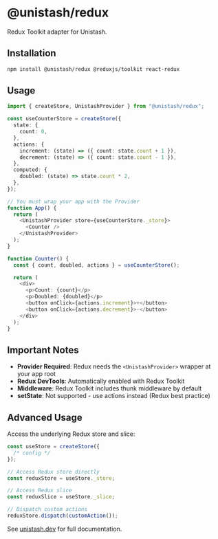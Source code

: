 # @unistash/redux

Redux Toolkit adapter for Unistash.

## Installation

```bash
npm install @unistash/redux @reduxjs/toolkit react-redux
```

## Usage

```typescript
import { createStore, UnistashProvider } from "@unistash/redux";

const useCounterStore = createStore({
  state: {
    count: 0,
  },
  actions: {
    increment: (state) => ({ count: state.count + 1 }),
    decrement: (state) => ({ count: state.count - 1 }),
  },
  computed: {
    doubled: (state) => state.count * 2,
  },
});

// You must wrap your app with the Provider
function App() {
  return (
    <UnistashProvider store={useCounterStore._store}>
      <Counter />
    </UnistashProvider>
  );
}

function Counter() {
  const { count, doubled, actions } = useCounterStore();

  return (
    <div>
      <p>Count: {count}</p>
      <p>Doubled: {doubled}</p>
      <button onClick={actions.increment}>+</button>
      <button onClick={actions.decrement}>-</button>
    </div>
  );
}
```

## Important Notes

- **Provider Required**: Redux needs the `<UnistashProvider>` wrapper at your app root
- **Redux DevTools**: Automatically enabled with Redux Toolkit
- **Middleware**: Redux Toolkit includes thunk middleware by default
- **setState**: Not supported - use actions instead (Redux best practice)

## Advanced Usage

Access the underlying Redux store and slice:

```typescript
const useStore = createStore({
  /* config */
});

// Access Redux store directly
const reduxStore = useStore._store;

// Access Redux slice
const reduxSlice = useStore._slice;

// Dispatch custom actions
reduxStore.dispatch(customAction());
```

See [unistash.dev](https://unistash-seven.vercel.app/docs/adapter/redux) for full documentation.
